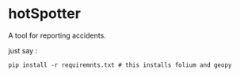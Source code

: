 # hotSpotter
A tool for reporting accidents.

just say :
```
pip install -r requiremnts.txt # this installs folium and geopy
```
